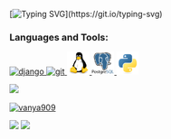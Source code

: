 [![Typing SVG](https://readme-typing-svg.demolab.com?font=Fira+Code&pause=1000&color=FF757E&multiline=true&width=435&height=60&lines=Hi+there%2C+I'm+Ivan.;Python+Backend+Developer.)](https://git.io/typing-svg)

<h3 align="left">Languages and Tools:</h3>
<p align="left"> <a href="https://www.djangoproject.com/" target="_blank" rel="noreferrer"> <img src="https://cdn.worldvectorlogo.com/logos/django.svg" alt="django" width="40" height="40"/> </a> <a href="https://git-scm.com/" target="_blank" rel="noreferrer"> <img src="https://www.vectorlogo.zone/logos/git-scm/git-scm-icon.svg" alt="git" width="40" height="40"/> </a> <a href="https://www.linux.org/" target="_blank" rel="noreferrer"> <img src="https://raw.githubusercontent.com/devicons/devicon/master/icons/linux/linux-original.svg" alt="linux" width="40" height="40"/> </a> <a href="https://www.postgresql.org" target="_blank" rel="noreferrer"> <img src="https://raw.githubusercontent.com/devicons/devicon/master/icons/postgresql/postgresql-original-wordmark.svg" alt="postgresql" width="40" height="40"/> </a> <a href="https://www.python.org" target="_blank" rel="noreferrer"> <img src="https://raw.githubusercontent.com/devicons/devicon/master/icons/python/python-original.svg" alt="python" width="40" height="40"/> </a> </p>

![](http://github-profile-summary-cards.vercel.app/api/cards/profile-details?username=vanya909&theme=moonlight)

<p align="left"> <a href="https://github.com/ryo-ma/github-profile-trophy"><img src="https://github-profile-trophy.vercel.app/?username=vanya909&theme=dracula" alt="vanya909" /></a> </p>

![](http://github-profile-summary-cards.vercel.app/api/cards/productive-time?username=vanya909&theme=moonlight&utcOffset=8)
![](http://github-profile-summary-cards.vercel.app/api/cards/stats?username=vn7n24fzkq&theme=moonlight)
